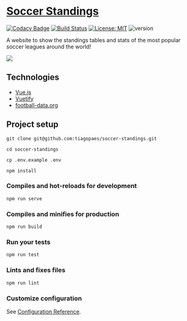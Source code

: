 # [Soccer Standings](https://tiagopaes.github.io/soccer-standings/)
[![Codacy Badge](https://api.codacy.com/project/badge/Grade/88dd0b3d9e4048a8b634389e68570dbd)](https://app.codacy.com/manual/tiagopaes37/soccer-standings?utm_source=github.com&utm_medium=referral&utm_content=tiagopaes/soccer-standings&utm_campaign=Badge_Grade_Dashboard)
[![Build Status](https://travis-ci.org/tiagopaes/soccer-standings.svg?branch=master)](https://travis-ci.org/tiagopaes/soccer-standings)
[![License: MIT](https://img.shields.io/badge/License-MIT-blue.svg)](https://opensource.org/licenses/MIT)
![version](https://img.shields.io/badge/version-1.0.0-blue)

A website to show the standings tables and stats of the most popular soccer leagues around the world!

![](https://github.com/tiagopaes/soccer-standings/blob/master/screenshot.png)

## Technologies
- [Vue.js](https://vuejs.org)
- [Vuetify](https://vuetifyjs.com)
- [football-data.org](https://www.football-data.org)

## Project setup
```
git clone git@github.com:tiagopaes/soccer-standings.git
```
```
cd soccer-standings
```
```
cp .env.example .env
```
```
npm install
```

### Compiles and hot-reloads for development
```
npm run serve
```

### Compiles and minifies for production
```
npm run build
```

### Run your tests
```
npm run test
```

### Lints and fixes files
```
npm run lint
```

### Customize configuration
See [Configuration Reference](https://cli.vuejs.org/config/).

